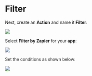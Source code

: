 # Filter

Next, create an **Action** and name it **Filter**:

![](https://github.com/snyk/user-docs/tree/0874305e3aea1ea3c57b0398879776ac062b3479/.gitbook/assets/zappier-filter-main.png)

Select **Filter by Zapier** for your **app**:

![](https://github.com/snyk/user-docs/tree/0874305e3aea1ea3c57b0398879776ac062b3479/.gitbook/assets/zappier-filter-app.png)

Set the conditions as shown below:

![](https://github.com/snyk/user-docs/tree/0874305e3aea1ea3c57b0398879776ac062b3479/.gitbook/assets/zappier-filter-setup.png)

